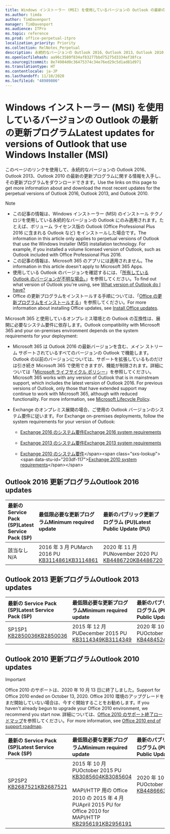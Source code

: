 ```yaml
---
title: Windows インストーラー (MSI) を使用しているバージョンの Outlook の最新の更新プログラム
ms.author: timda
author: TimDavenport
manager: TimDavenport
ms.audience: ITPro
ms.topic: reference
ms.prod: office-perpetual-itpro
localization_priority: Priority
ms.collection: RelNotes_Perpetual
description: 永続的なバージョンの Outlook 2016、Outlook 2013、Outlook 2010 の最新の更新プログラムに関する情報へのリンクを IT 技術者に提供します
ms.openlocfilehash: aa96c3580f834af83277bbd75275d3334ef38fca
ms.sourcegitcommit: 8e74984d0c36475374c34e76ed29c5d1ad81d971
ms.translationtype: HT
ms.contentlocale: ja-JP
ms.lasthandoff: 11/10/2020
ms.locfileid: "48989806"
---
```

# <a name="latest-updates-for-versions-of-outlook-that-use-windows-installer-msi"></a><span data-ttu-id="203df-103">Windows インストーラー (MSI) を使用しているバージョンの Outlook の最新の更新プログラム</span><span class="sxs-lookup"><span data-stu-id="203df-103">Latest updates for versions of Outlook that use Windows Installer (MSI)</span></span>

<span data-ttu-id="203df-104">このページのリンクを使用して、永続的なバージョンの Outlook 2016、Outlook 2013、Outlook 2010 の最新の更新プログラムに関する情報を入手し、その更新プログラムをダウンロードできます。</span><span class="sxs-lookup"><span data-stu-id="203df-104">Use the links on this page to get more information about and download the most recent updates for the perpetual versions of Outlook 2016, Outlook 2013, and Outlook 2010.</span></span>
  
> [!NOTE]
> - <span data-ttu-id="203df-p101">この記事の情報は、Windows インストーラー (MSI) のインストール テクノロジを使用している永続的なバージョンの Outlook にのみ適用されます。たとえば、ボリューム ライセンス版の Outlook (Office Professional Plus 2016 に含まれる Outlook など) をインストールした場合です。</span><span class="sxs-lookup"><span data-stu-id="203df-p101">The information in this article only applies to perpetual versions of Outlook that use the Windows Installer (MSI) installation technology. For example, if you installed a volume licensed version of Outlook, such as Outlook included with Office Professional Plus 2016.</span></span>
> - <span data-ttu-id="203df-107">この記事の情報は、Microsoft 365 のアプリには適用されません。</span><span class="sxs-lookup"><span data-stu-id="203df-107">The information in this article doesn't apply to Microsoft 365 Apps.</span></span>
> - <span data-ttu-id="203df-108">使用している Outlook のバージョンを確認するには、「[所有している Outlook のバージョンが不明な場合。](https://support.office.com/article/b3a9568c-edb5-42b9-9825-d48d82b2257c)」を参照してください。</span><span class="sxs-lookup"><span data-stu-id="203df-108">To find out what version of Outlook you're using, see [What version of Outlook do I have?](https://support.office.com/article/b3a9568c-edb5-42b9-9825-d48d82b2257c)</span></span>
> - <span data-ttu-id="203df-109">Office の更新プログラムをインストールする手順については、「[Office の更新プログラムをインストールする](https://support.office.com/article/2ab296f3-7f03-43a2-8e50-46de917611c5)」を参照してください。</span><span class="sxs-lookup"><span data-stu-id="203df-109">For more information about installing Office updates, see [Install Office updates](https://support.office.com/article/2ab296f3-7f03-43a2-8e50-46de917611c5).</span></span> 
  
<span data-ttu-id="203df-110">Microsoft 365 と使用しているオンプレミス環境との Outlook の互換性は、展開に必要なシステム要件に依存します。</span><span class="sxs-lookup"><span data-stu-id="203df-110">Outlook compatibility with Microsoft 365 and your on-premises environment depends on the system requirements for your deployment:</span></span>
  
- <span data-ttu-id="203df-p102">Microsoft 365 は Outlook 2016 の最新バージョンを含む、メイン ストリーム サポートされているすべてのバージョンの Outlook で機能します。Outlook の以前のバージョンについては、サポートを拡張しているものだけは引き続き Microsoft 365 で使用できますが、機能が制限されます。詳細については「[Microsoft ライフサイクル ポリシー](https://support.microsoft.com/lifecycle)」を参照してください。</span><span class="sxs-lookup"><span data-stu-id="203df-p102">Microsoft 365 works with any version of Outlook that is in mainstream support, which includes the latest version of Outlook 2016. For previous versions of Outlook, only those that have extended support may continue to work with Microsoft 365, although with reduced functionality. For more information, see [Microsoft Lifecycle Policy](https://support.microsoft.com/lifecycle).</span></span>
    
- <span data-ttu-id="203df-114">Exchange のオンプレミス展開の場合、ご使用の Outlook バージョンのシステム要件に従います。</span><span class="sxs-lookup"><span data-stu-id="203df-114">For Exchange on-premises deployments, follow the system requirements for your version of Outlook:</span></span>
    
  - [<span data-ttu-id="203df-115">Exchange 2016 のシステム要件</span><span class="sxs-lookup"><span data-stu-id="203df-115">Exchange 2016 system requirements</span></span>](https://docs.microsoft.com/Exchange/plan-and-deploy/system-requirements)
    
  - [<span data-ttu-id="203df-116">Exchange 2013 のシステム要件</span><span class="sxs-lookup"><span data-stu-id="203df-116">Exchange 2013 system requirements</span></span>](https://docs.microsoft.com/exchange/exchange-2013-system-requirements-exchange-2013-help)
    
  - <span data-ttu-id="203df-117">[Exchange 2010 のシステム要件](https://docs.microsoft.com/previous-versions/office/exchange-server-2010/aa996719(v=exchg.141))</span><span class="sxs-lookup"><span data-stu-id="203df-117">[Exchange 2010 system requirements](https://docs.microsoft.com/previous-versions/office/exchange-server-2010/aa996719(v=exchg.141))</span></span>

   
## <a name="outlook-2016-updates"></a><span data-ttu-id="203df-118">Outlook 2016 更新プログラム</span><span class="sxs-lookup"><span data-stu-id="203df-118">Outlook 2016 updates</span></span>

|<span data-ttu-id="203df-119">**最新の Service Pack (SP)**</span><span class="sxs-lookup"><span data-stu-id="203df-119">**Latest Service Pack (SP)**</span></span>|<span data-ttu-id="203df-120">**最低限必要な更新プログラム**</span><span class="sxs-lookup"><span data-stu-id="203df-120">**Minimum required update**</span></span>|<span data-ttu-id="203df-121">**最新のパブリック更新プログラム (PU)**</span><span class="sxs-lookup"><span data-stu-id="203df-121">**Latest Public Update (PU)**</span></span>|
|:-----|:-----|:-----|
|<span data-ttu-id="203df-122">該当なし</span><span class="sxs-lookup"><span data-stu-id="203df-122">N/A</span></span>  <br/> |<span data-ttu-id="203df-123">2016 年 3 月 PU</span><span class="sxs-lookup"><span data-stu-id="203df-123">March 2016 PU</span></span> <br/>[<span data-ttu-id="203df-124">KB3114861</span><span class="sxs-lookup"><span data-stu-id="203df-124">KB3114861</span></span>](https://support.microsoft.com/help/3114861) <br/> |<span data-ttu-id="203df-125">2020 年 11 月 PU</span><span class="sxs-lookup"><span data-stu-id="203df-125">November 2020 PU</span></span> <br/>[<span data-ttu-id="203df-126">KB4486720</span><span class="sxs-lookup"><span data-stu-id="203df-126">KB4486720</span></span>](https://support.microsoft.com/help/4486720) 

## <a name="outlook-2013-updates"></a><span data-ttu-id="203df-127">Outlook 2013 更新プログラム</span><span class="sxs-lookup"><span data-stu-id="203df-127">Outlook 2013 updates</span></span>

|<span data-ttu-id="203df-128">**最新の Service Pack (SP)**</span><span class="sxs-lookup"><span data-stu-id="203df-128">**Latest Service Pack (SP)**</span></span>|<span data-ttu-id="203df-129">**最低限必要な更新プログラム**</span><span class="sxs-lookup"><span data-stu-id="203df-129">**Minimum required update**</span></span>|<span data-ttu-id="203df-130">**最新のパブリック更新プログラム (PU)**</span><span class="sxs-lookup"><span data-stu-id="203df-130">**Latest Public Update (PU)**</span></span>|
|:-----|:-----|:-----|
|<span data-ttu-id="203df-131">SP1</span><span class="sxs-lookup"><span data-stu-id="203df-131">SP1</span></span>  <br/>[<span data-ttu-id="203df-132">KB2850036</span><span class="sxs-lookup"><span data-stu-id="203df-132">KB2850036</span></span>](https://go.microsoft.com/fwlink/p/?LinkId=512538) <br/> |<span data-ttu-id="203df-133">2015 年 12 月 PU</span><span class="sxs-lookup"><span data-stu-id="203df-133">December 2015 PU</span></span> <br/>[<span data-ttu-id="203df-134">KB3114349</span><span class="sxs-lookup"><span data-stu-id="203df-134">KB3114349</span></span>](https://support.microsoft.com/kb/3114349) <br/> |<span data-ttu-id="203df-135">2020 年 10 月 PU</span><span class="sxs-lookup"><span data-stu-id="203df-135">October 2020 PU</span></span> <br/>[<span data-ttu-id="203df-136">KB4484524</span><span class="sxs-lookup"><span data-stu-id="203df-136">KB4484524</span></span>](https://support.microsoft.com/help/4484524)  |
   
## <a name="outlook-2010-updates"></a><span data-ttu-id="203df-137">Outlook 2010 更新プログラム</span><span class="sxs-lookup"><span data-stu-id="203df-137">Outlook 2010 updates</span></span>
> [!IMPORTANT]
> <span data-ttu-id="203df-138">Office 2010 のサポートは、2020 年 10 月 13 日に終了しました。</span><span class="sxs-lookup"><span data-stu-id="203df-138">Support for Office 2010 ended on October 13, 2020.</span></span> <span data-ttu-id="203df-139">Office 2010 環境のアップグレードをまだ開始していない場合は、今すぐ開始することをお勧めします。</span><span class="sxs-lookup"><span data-stu-id="203df-139">If you haven't already begun to upgrade your Office 2010 environment, we recommend you start now.</span></span> <span data-ttu-id="203df-140">詳細については、[Office 2010 のサポート終了ロードマップ](https://docs.microsoft.com/DeployOffice/office-2010-end-support-roadmap)を参照してください。</span><span class="sxs-lookup"><span data-stu-id="203df-140">For more information, see [Office 2010 end of support roadmap](https://docs.microsoft.com/DeployOffice/office-2010-end-support-roadmap).</span></span>

|<span data-ttu-id="203df-141">**最新の Service Pack (SP)**</span><span class="sxs-lookup"><span data-stu-id="203df-141">**Latest Service Pack (SP)**</span></span>|<span data-ttu-id="203df-142">**最低限必要な更新プログラム**</span><span class="sxs-lookup"><span data-stu-id="203df-142">**Minimum required update**</span></span>|<span data-ttu-id="203df-143">**最新のパブリック更新プログラム (PU)**</span><span class="sxs-lookup"><span data-stu-id="203df-143">**Latest Public Update (PU)**</span></span>|
|:-----|:-----|:-----|
|<span data-ttu-id="203df-144">SP2</span><span class="sxs-lookup"><span data-stu-id="203df-144">SP2</span></span> <br/>[<span data-ttu-id="203df-145">KB2687521</span><span class="sxs-lookup"><span data-stu-id="203df-145">KB2687521</span></span>](https://go.microsoft.com/fwlink/p/?LinkId=512542) <br><br><br><br/> |<span data-ttu-id="203df-146">2015 年 10 月 PU</span><span class="sxs-lookup"><span data-stu-id="203df-146">October 2015 PU</span></span> <br/> [<span data-ttu-id="203df-147">KB3085604</span><span class="sxs-lookup"><span data-stu-id="203df-147">KB3085604</span></span>](https://support.microsoft.com/kb/3085604) <br/><br/>  <span data-ttu-id="203df-148">MAPI/HTTP 用の Office 2010 の 2015 年 4 月 PU</span><span class="sxs-lookup"><span data-stu-id="203df-148">April 2015 PU for Office 2010 for MAPI/HTTP</span></span> <br/> [<span data-ttu-id="203df-149">KB2956191</span><span class="sxs-lookup"><span data-stu-id="203df-149">KB2956191</span></span>](https://support.microsoft.com/help/2956191/april-14-2015-update-for-office-2010-kb2956191) <br/> |<span data-ttu-id="203df-150">2020 年 10 月 PU</span><span class="sxs-lookup"><span data-stu-id="203df-150">October 2020 PU</span></span> <br/>[<span data-ttu-id="203df-151">KB4486663</span><span class="sxs-lookup"><span data-stu-id="203df-151">KB4486663</span></span>](https://support.microsoft.com/help/4486663) <br><br><br><br/>|
   

